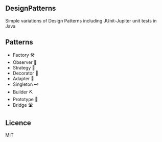 ## DesignPatterns
Simple variations of Design Patterns including JUnit-Jupiter unit tests in Java

## Patterns
- Factory 🛠
- Observer 🔮
- Strategy 🧪
- Decorator 💝
- Adapter 🔌
- Singleton 🗝
- Builder ⛏
- Prototype 📁
- Bridge 🛣

## Licence
MIT
